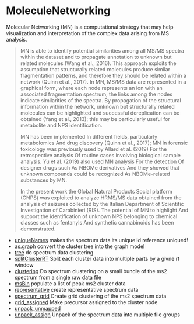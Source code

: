 ﻿# MoleculeNetworking

Molecular Networking (MN) is a computational strategy that may help visualization and interpretation of the complex data arising from MS analysis.
> MN is able to identify potential similarities among all MS/MS spectra within 
>  the dataset and to propagate annotation to unknown but related molecules 
>  (Wang et al., 2016). This approach exploits the assumption that structurally
>  related molecules produce similar fragmentation patterns, and therefore they 
>  should be related within a network (Quinn et al., 2017). In MN, MS/MS data 
>  are represented in a graphical form, where each node represents an ion with 
>  an associated fragmentation spectrum; the links among the nodes indicate 
>  similarities of the spectra. By propagation of the structural information within
>  the network, unknown but structurally related molecules can be highlighted
>  and successful dereplication can be obtained (Yang et al., 2013); this may
>  be particularly useful for metabolite and NPS identification.
>  
>  MN has been implemented In different fields, particularly metabolomics And 
>  drug discovery (Quinn et al., 2017); MN In forensic toxicology was previously
>  used by Allard et al. (2019) For the retrospective analysis Of routine 
>  cases involving biological sample analysis. Yu et al. (2019) also used MN 
>  analysis For the detection Of designer drugs such As NBOMe derivatives And 
>  they showed that unknown compounds could be recognized As NBOMe-related 
>  substances by MN.
>  
>  In the present work the Global Natural Products Social platform (GNPS) was 
>  exploited to analyze HRMS/MS data obtained from the analysis of seizures 
>  collected by the Italian Department of Scientific Investigation of Carabinieri 
>  (RIS). The potential of MN to highlight And support the identification of
>  unknown NPS belonging to chemical classes such as fentanyls And synthetic
>  cannabinoids has been demonstrated.

+ [uniqueNames](MoleculeNetworking/uniqueNames.1) makes the spectrum data its unique id reference uniqued!
+ [as.graph](MoleculeNetworking/as.graph.1) convert the cluster tree into the graph model
+ [tree](MoleculeNetworking/tree.1) do spectrum data clustering
+ [splitClusterRT](MoleculeNetworking/splitClusterRT.1) Split each cluster data into multiple parts by a givne rt window
+ [clustering](MoleculeNetworking/clustering.1) Do spectrum clustering on a small bundle of the ms2 spectrum from a single raw data file
+ [msBin](MoleculeNetworking/msBin.1) populate a list of peak ms2 cluster data
+ [representative](MoleculeNetworking/representative.1) create representative spectrum data
+ [spectrum_grid](MoleculeNetworking/spectrum_grid.1) Create grid clustering of the ms2 spectrum data
+ [grid_assigned](MoleculeNetworking/grid_assigned.1) Make precursor assigned to the cluster node
+ [unpack_unmapped](MoleculeNetworking/unpack_unmapped.1) 
+ [unpack_assign](MoleculeNetworking/unpack_assign.1) Unpack of the spectrum data into multiple file groups
